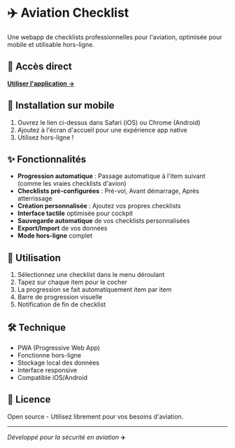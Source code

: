 # ✈️ Aviation Checklist

Une webapp de checklists professionnelles pour l'aviation, optimisée pour mobile et utilisable hors-ligne.

## 🚀 Accès direct
**[Utiliser l'application →](https://github.com/mave330/CHECKLIST/)**

## 📱 Installation sur mobile
1. Ouvrez le lien ci-dessus dans Safari (iOS) ou Chrome (Android)
2. Ajoutez à l'écran d'accueil pour une expérience app native
3. Utilisez hors-ligne !

## ✨ Fonctionnalités
- **Progression automatique** : Passage automatique à l'item suivant (comme les vraies checklists d'avion)
- **Checklists pré-configurées** : Pré-vol, Avant démarrage, Après atterrissage
- **Création personnalisée** : Ajoutez vos propres checklists
- **Interface tactile** optimisée pour cockpit
- **Sauvegarde automatique** de vos checklists personnalisées
- **Export/Import** de vos données
- **Mode hors-ligne** complet

## 🎯 Utilisation
1. Sélectionnez une checklist dans le menu déroulant
2. Tapez sur chaque item pour le cocher
3. La progression se fait automatiquement item par item
4. Barre de progression visuelle
5. Notification de fin de checklist

## 🛠️ Technique
- PWA (Progressive Web App)
- Fonctionne hors-ligne
- Stockage local des données
- Interface responsive
- Compatible iOS/Android

## 📄 Licence
Open source - Utilisez librement pour vos besoins d'aviation.

---
*Développé pour la sécurité en aviation* ✈️
